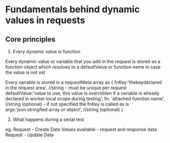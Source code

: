 # Fundamentals behind dynamic values in requests
## Core principles

1. Every dynamic value is function

Every dynamic value or variable that you add in the request is stored as a function object
which resolves to a defaultValue or function name in case the value is not set

Every variable is stored in a requestMeta array as
{
    fnKey:'thekeydeclared in the request area', //string - must be unique per request
    defaultValue:'value to use, this value is overridden if a variable is already declared in worker local scope during testing',
    fn: 'attached function name', //string (optional) - if not specified the fnKey is called as is
    args:'json.stringfied array or object', //string (optional)
}


2. What happens during a serial test


eg.
Request - Create Data
    Values available - request and response data
Request - Update Data

